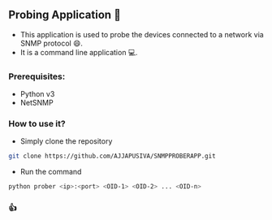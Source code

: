 ## Probing Application :rocket:

- This application is used to probe the devices connected to a network via SNMP protocol :smile:.
- It is a command line application :computer:.

### Prerequisites:
- Python v3 
- NetSNMP

### How to use it?
- Simply clone the repository
```zsh
git clone https://github.com/AJJAPUSIVA/SNMPPROBERAPP.git
```
- Run the command 
```zsh
python prober <ip>:<port> <OID-1> <OID-2> ... <OID-n>
```
### :thumbsup:

